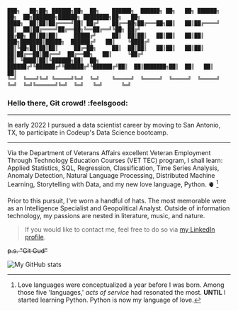```
███╗   ██╗██╗ ██████╗██╗  ██╗    ██████╗  ██████╗ ██╗   ██╗ ██████╗ ██╗  ██╗███████╗██████╗ ████████╗██╗   ██╗
████╗  ██║██║██╔════╝██║ ██╔╝    ██╔══██╗██╔═══██╗██║   ██║██╔════╝ ██║  ██║██╔════╝██╔══██╗╚══██╔══╝╚██╗ ██╔╝
██╔██╗ ██║██║██║     █████╔╝     ██║  ██║██║   ██║██║   ██║██║  ███╗███████║█████╗  ██████╔╝   ██║    ╚████╔╝ 
██║╚██╗██║██║██║     ██╔═██╗     ██║  ██║██║   ██║██║   ██║██║   ██║██╔══██║██╔══╝  ██╔══██╗   ██║     ╚██╔╝  
██║ ╚████║██║╚██████╗██║  ██╗    ██████╔╝╚██████╔╝╚██████╔╝╚██████╔╝██║  ██║███████╗██║  ██║   ██║      ██║   
╚═╝  ╚═══╝╚═╝ ╚═════╝╚═╝  ╚═╝    ╚═════╝  ╚═════╝  ╚═════╝  ╚═════╝ ╚═╝  ╚═╝╚══════╝╚═╝  ╚═╝   ╚═╝      ╚═╝                                                                                                                                                                                                                                                          
```                                                                                                                                            
### Hello there, Git crowd! :feelsgood:
***
In early 2022 I pursued a data scientist career
by moving to San Antonio, TX, to participate in Codeup's Data Science bootcamp.
***
Via the Department of Veterans Affairs excellent Veteran Employment Through Technology Education
Courses (VET TEC) program, I shall learn: Applied Statistics, SQL, Regression, Classification, Time Series Analysis, Anomaly Detection, Natural Language
Processing, Distributed Machine Learning, Storytelling with Data, and my new love language, Python. 🫀 [^1] 

[^1]: Love languages were conceptualized a year before I was born. Among those five 'languages,' _acts of service_ had resonated the most.
__UNTIL__ I started learning Python. Python is now my language of love. 

   Prior to this pursuit, I've worn a handful of hats. The most memorable were as an Intelligence Specialist and Geopolitical Analyst. 
Outside of information technology, my passions are nested in literature, music, and nature. 

> If you would like to contact me, feel free to do so via [my LinkedIn profile](https://www.linkedin.com/in/nicholas-dougherty-14037a141/).

~~p.s. "Git Gud"~~   
<!--
**nicholas-dougherty/nicholas-dougherty** is a ✨ _special_ ✨ repository because its `README.md` (this file) appears on your GitHub profile.
-->
![My GitHub stats](https://github-profile-summary-cards.vercel.app/api/cards/profile-details?username={nicholas-dougherty}&theme=vue)
